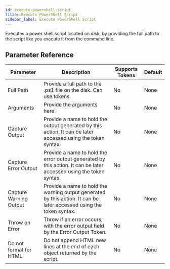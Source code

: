 ```yaml
---
id: execute-powershell-script
title: Execute PowerShell Script
sidebar_label: Execute PowerShell Script
---
```



Executes a power shell script located on disk, by providing the full path to the script like you execute it from the command line.

## Parameter Reference
| Parameter | Description | Supports Tokens | Default |
| -- | -- | -- | -- |
| Full Path | Provide a full path to the .ps1 file on the disk. Can use tokens | No | None |
| Arguments | Provide the arguments here | No | None |
| Capture Output | Provide a name to hold the output generated by this action. It can be later accessed using the token syntax. | No | None |
| Capture Error Output | Provide a name to hold the error output generated by this action. It can be later accessed using the token syntax. | No | None |
| Capture Warning Output | Provide a name to hold the warning output generated by this action. It can be later accessed using the token syntax. | No | None |
| Throw on Error | Throw if an error occurs, with the error output held by the Error Output Token. | No | None |
| Do not format for HTML | Do not append HTML new lines at the end of each object returned by the script. | No | None |
